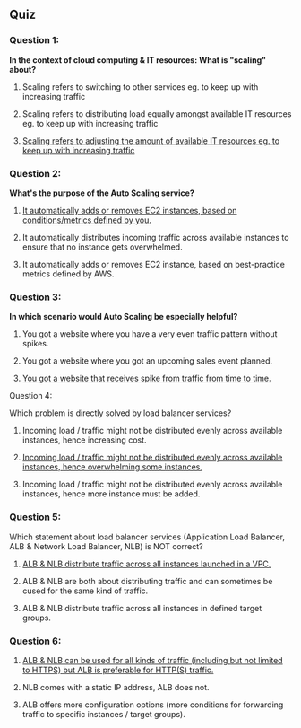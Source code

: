 ## Quiz

### Question 1:

**In the context of cloud computing & IT resources: What is "scaling" about?**

1. Scaling refers to switching to other services eg. to keep up with increasing traffic

2. Scaling refers to distributing load equally amongst available IT resources eg. to keep up with increasing traffic

3. <u>Scaling refers to adjusting the amount of available IT resources eg. to keep up with increasing traffic</u>

### Question 2:

**What's the purpose of the Auto Scaling service?**

1. <u>It automatically adds or removes EC2 instances, based on conditions/metrics defined by you.</u>

2. It automatically distributes incoming traffic across available instances to ensure that no instance gets overwhelmed.

3. It automatically adds or removes EC2 instance, based on best-practice metrics defined by AWS.

### Question 3:

**In which scenario would Auto Scaling be especially helpful?**

1. You got a website where you have a very even traffic pattern without spikes.

2. You got a website where you got an upcoming sales event planned.

3. <u>You got a website that receives spike from traffic from time to time.</u>

Question 4:

Which problem is directly solved by load balancer services?

1. Incoming load / traffic might not be distributed evenly across available instances, hence increasing cost.

2. <u>Incoming load / traffic might not be distributed evenly across available instances, hence overwhelming some instances.</u>

3. Incoming load / traffic might not be distributed evenly across available instances, hence more instance must be added.

### Question 5:

Which statement about load balancer services (Application Load Balancer, ALB & Network Load Balancer, NLB) is NOT correct?

1. <u>ALB & NLB distribute traffic across all instances launched in a VPC.</u>

2. ALB & NLB are both about distributing traffic and can sometimes be cused for the same kind of traffic.

3. ALB & NLB distribute traffic across all instances in defined target groups.

### Question 6:

1.  <u>ALB & NLB can be used for all kinds of traffic (including but not limited to HTTPS) but ALB is preferable for HTTP(S) traffic.</u>

2.  NLB comes with a static IP address, ALB does not.

3.  ALB offers more configuration options (more conditions for forwarding traffic to specific instances / target groups).
